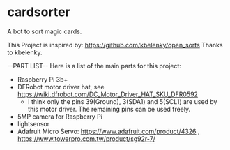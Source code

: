 # cardsorter
A bot to sort magic cards.

This Project is inspired by: https://github.com/kbelenky/open_sorts
Thanks to kbelenky.

--PART LIST--
Here is a list of the main parts for this project:
  - Raspberry Pi 3b+
  - DFRobot motor driver hat, see https://wiki.dfrobot.com/DC_Motor_Driver_HAT_SKU_DFR0592
    - I think only the pins 39(Ground), 3(SDA1) and 5(SCL1) are used by this motor driver. The remaining pins can be used freely.
  - 5MP camera for Raspberry Pi
  - lightsensor
  - Adafruit Micro Servo: https://www.adafruit.com/product/4326 , https://www.towerpro.com.tw/product/sg92r-7/ 

